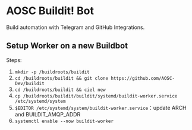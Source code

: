 # AOSC Buildit! Bot

Build automation with Telegram and GitHub Integrations.

## Setup Worker on a new Buildbot

Steps:

1. `mkdir -p /buildroots/buildit`
2. `cd /buildroots/buildit && git clone https://github.com/AOSC-Dev/buildit`
3. `cd /buildroots/buildit && ciel new`
4. `cp /buildroots/buildit/buildit/systemd/buildit-worker.service /etc/systemd/system`
5. `$EDITOR /etc/systemd/system/buildit-worker.service`：update ARCH and BUILDIT_AMQP_ADDR
6. `systemctl enable --now buildit-worker`
